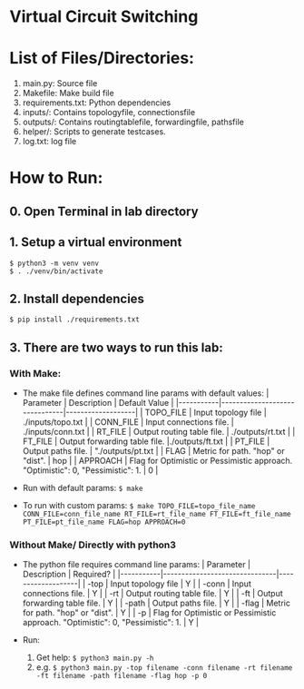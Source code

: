 # Virtual Circuit Switching

# List of Files/Directories:
1. main.py: Source file 
2. Makefile: Make build file
3. requirements.txt: Python dependencies 
4. inputs/: Contains topologyfile, connectionsfile
5. outputs/: Contains routingtablefile, forwardingfile, pathsfile
6. helper/: Scripts to generate testcases.
7. log.txt: log file

# How to Run:

## 0. Open Terminal in lab directory

## 1. Setup a virtual environment 
 ```
 $ python3 -m venv venv
 $ . ./venv/bin/activate
 ```
## 2. Install dependencies
 ```
 $ pip install ./requirements.txt
 ```
## 3. There are two ways to run this lab:
### With Make:

* The make file defines command line params with default values:
    | Parameter | Description                   | Default Value     |
    |-----------|-------------------------------|-------------------|
    | TOPO_FILE | Input topology file           | ./inputs/topo.txt |
    | CONN_FILE | Input connections file.       | ./inputs/conn.txt |
    | RT_FILE   | Output routing table file.    | ./outputs/rt.txt  |
    | FT_FILE   | Output forwarding table file. |./outputs/ft.txt   |
    | PT_FILE   | Output paths file.            | "./outputs/pt.txt |
    | FLAG      | Metric for path. "hop" or "dist". | hop           |
    | APPROACH  | Flag for Optimistic or Pessimistic approach. "Optimistic": 0, "Pessimistic": 1. | 0 |
        
* Run with default params: ```$ make```

* To run with custom params: ```$ make TOPO_FILE=topo_file_name CONN_FILE=conn_file_name RT_FILE=rt_file_name FT_FILE=ft_file_name PT_FILE=pt_file_name FLAG=hop APPROACH=0```
            
### Without Make/ Directly with python3

* The python file requires command line params:
    | Parameter | Description                   | Required?         |
    |-----------|-------------------------------|-------------------|
    | -top      | Input topology file               | Y             |
    | -conn     | Input connections file.           | Y             |
    | -rt       | Output routing table file.        | Y             |
    | -ft       | Output forwarding table file.     | Y             |
    | -path     | Output paths file.                | Y             |
    | -flag     | Metric for path. "hop" or "dist". | Y             |
    | -p        | Flag for Optimistic or Pessimistic approach. "Optimistic": 0, "Pessimistic": 1. | Y |

* Run:
    1. Get help: ```$ python3 main.py -h```
    2. e.g. ```$ python3 main.py -top filename -conn filename -rt filename -ft filename -path filename -flag hop -p 0```
